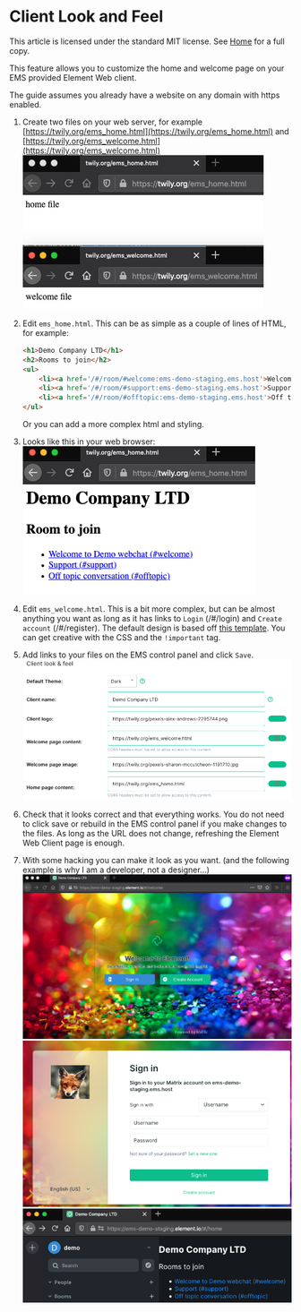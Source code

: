 # Client Look and Feel

This article is licensed under the standard MIT license. See [Home](index.md) for a full copy.

This feature allows you to customize the home and welcome page on your EMS provided Element Web client.

The guide assumes you already have a website on any domain with https enabled.

1. Create two files on your web server, for example [https://twily.org/ems_home.html](https://twily.org/ems_home.html) and [https://twily.org/ems_welcome.html](https://twily.org/ems_welcome.html)  
![](images/Screen%20Shot%202020-09-15%20at%2011.01.00%20AM.png)

1. Edit `ems_home.html`. This can be as simple as a couple of lines of HTML, for example:  
    ```html
    <h1>Demo Company LTD</h1>
    <h2>Rooms to join</h2>
    <ul>
        <li><a href='/#/room/#welcome:ems-demo-staging.ems.host'>Welcome to Demo web chat (#welcome)</a></li>
        <li><a href='/#/room/#support:ems-demo-staging.ems.host'>Support (#support)</a></li>
        <li><a href='/#/room/#offtopic:ems-demo-staging.ems.host'>Off topic conversation (#offtopic)</a></li>
    </ul>
    ```
    Or you can add a more complex html and styling.

1. Looks like this in your web browser:  
    ![](images/Screen%20Shot%202020-09-15%20at%2011.02.57%20AM.png)

1. Edit `ems_welcome.html`. This is a bit more complex, but can be almost anything you want as long as it has links to `Login` (/#/login) and `Create account` (/#/register). The default design is based off [this template](https://github.com/vector-im/element-web/blob/master/res/welcome.html). You can get creative with the CSS and the `!important` tag.

1. Add links to your files on the EMS control panel and click `Save`.  
![](images/Screen%20Shot%202020-09-15%20at%2011.21.45%20AM.png)

1. Check that it looks correct and that everything works. You do not need to click save or rebuild in the EMS control panel if you make changes to the files. As long as the URL does not change, refreshing the Element Web Client page is enough.

1. With some hacking you can make it look as you want. (and the following example is why I am a developer, not a designer...)  
![](images/Screen%20Shot%202020-09-15%20at%2011.37.18%20AM.png)  
![](images/Screen%20Shot%202020-09-15%20at%2011.38.54%20AM.png)  
![](images/Screen%20Shot%202020-09-15%20at%2011.42.57%20AM.png)
